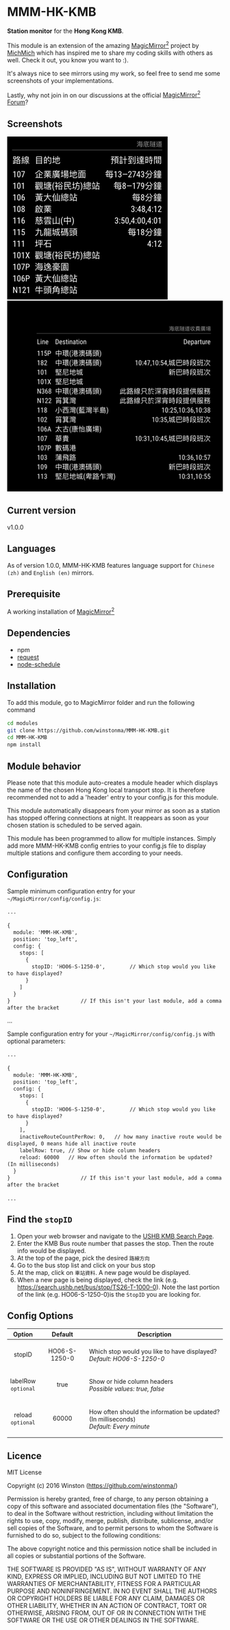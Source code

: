 # MMM-HK-KMB
<B>Station monitor</B> for the <B>Hong Kong KMB</B>.<P>

This module is an extension of the amazing [MagicMirror<sup>2</sup>](https://github.com/MichMich/MagicMirror) project by [MichMich](https://github.com/MichMich/) which has inspired me to share my coding skills with others as well. Check it out, you know you want to :). <P>

It's always nice to see mirrors using my work, so feel free to send me some screenshots of your implementations.<P>

Lastly, why not join in on our discussions at the official [MagicMirror<sup>2</sup> Forum](http://forum.magicmirror.builders/)?

## Screenshots

![Chinese version](screenshots/screenshot_zh.png)
![English version](screenshots/screenshot_en.png)

## Current version

v1.0.0

## Languages
As of version 1.0.0, MMM-HK-KMB features language support for `Chinese (zh)` and `English (en)` mirrors.

## Prerequisite
A working installation of [MagicMirror<sup>2</sup>](https://github.com/MichMich/MagicMirror)
 
## Dependencies
  * npm
  * [request](https://www.npmjs.com/package/request)
  * [node-schedule](https://www.npmjs.com/package/node-schedule)

## Installation
To add this module, go to MagicMirror folder and run the following command
```bash
cd modules
git clone https://github.com/winstonma/MMM-HK-KMB.git
cd MMM-HK-KMB
npm install
```

## Module behavior
Please note that this module auto-creates a module header which displays the name of the chosen Hong Kong local transport stop. It is therefore recommended not to add a 'header' entry to your config.js for this module.<P>
This module automatically disappears from your mirror as soon as a station has stopped offering connections at night. It reappears as soon as your chosen station is scheduled to be served again.<P>
This module has been programmed to allow for multiple instances. Simply add more MMM-HK-KMB config entries to your config.js file to display multiple stations and configure them according to your needs.

## Configuration
Sample minimum configuration entry for your `~/MagicMirror/config/config.js`:

    ...

    {
      module: 'MMM-HK-KMB',
      position: 'top_left',
      config: {
        stops: [
          {
            stopID: 'HO06-S-1250-0',		// Which stop would you like to have displayed?	
          }
        ]
      }
    } 						// If this isn't your last module, add a comma after the bracket
  
  ...

Sample configuration entry for your `~/MagicMirror/config/config.js` with optional parameters:

    ...

    {
      module: 'MMM-HK-KMB',
      position: 'top_left',
      config: {
        stops: [
          {
            stopID: 'HO06-S-1250-0',		// Which stop would you like to have displayed?	
          }
        ],
        inactiveRouteCountPerRow: 0,   // how many inactive route would be displayed, 0 means hide all inactive route
        labelRow: true, // Show or hide column headers
        reload: 60000 	// How often should the information be updated? (In milliseconds)
      }
    } 						// If this isn't your last module, add a comma after the bracket

    ...

## Find the `stopID`
1. Open your web browser and navigate to the [USHB KMB Search Page](https://search.ushb.net/bus/KMB).
2. Enter the KMB Bus route number that passes the stop. Then the route info would be displayed.
3. At the top of the page, pick the desired `路線方向`
4. Go to the bus stop list and click on your bus stop
5. At the map, click on `車站資料`. A new page would be displayed.
6. When a new page is being displayed, check the link (e.g. https://search.ushb.net/bus/stop/TS26-T-1000-0). Note the last portion of the link (e.g. HO06-S-1250-0)is the `StopID` you are looking for.

## Config Options
| **Option** | **Default** | **Description** |
| :---: | :---: | --- |
| stopID | HO06-S-1250-0 | <BR>Which stop would you like to have displayed? <BR><EM> Default: HO06-S-1250-0</EM><P> |
| labelRow<BR>`optional` | true | <BR> Show or hide column headers<BR> <EM>Possible values: true, false</EM><P> |
| reload<BR>`optional`  | 60000 | <BR> How often should the information be updated? (In milliseconds) <BR><EM> Default: Every minute </EM><P> |

## Licence
MIT License

Copyright (c) 2016 Winston (https://github.com/winstonma/)

Permission is hereby granted, free of charge, to any person obtaining a copy
of this software and associated documentation files (the "Software"), to deal
in the Software without restriction, including without limitation the rights
to use, copy, modify, merge, publish, distribute, sublicense, and/or sell
copies of the Software, and to permit persons to whom the Software is
furnished to do so, subject to the following conditions:

The above copyright notice and this permission notice shall be included in all
copies or substantial portions of the Software.

THE SOFTWARE IS PROVIDED "AS IS", WITHOUT WARRANTY OF ANY KIND, EXPRESS OR
IMPLIED, INCLUDING BUT NOT LIMITED TO THE WARRANTIES OF MERCHANTABILITY,
FITNESS FOR A PARTICULAR PURPOSE AND NONINFRINGEMENT. IN NO EVENT SHALL THE
AUTHORS OR COPYRIGHT HOLDERS BE LIABLE FOR ANY CLAIM, DAMAGES OR OTHER
LIABILITY, WHETHER IN AN ACTION OF CONTRACT, TORT OR OTHERWISE, ARISING FROM,
OUT OF OR IN CONNECTION WITH THE SOFTWARE OR THE USE OR OTHER DEALINGS IN THE
SOFTWARE.

